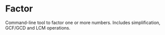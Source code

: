 # Factor
Command-line tool to factor one or more numbers. Includes simplification, GCF/GCD and LCM operations.
